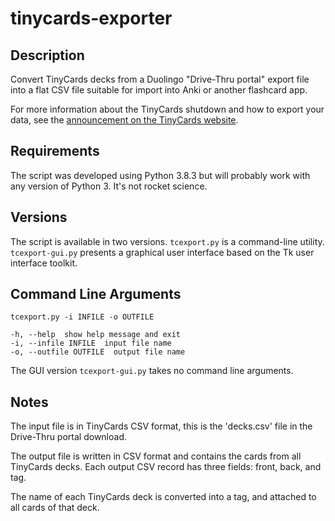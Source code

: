# tinycards-exporter

## Description
Convert TinyCards decks from a Duolingo "Drive-Thru portal" export file
into a flat CSV file suitable for import into Anki or another flashcard app.

For more information about the TinyCards shutdown and how to export your data,
see the [announcement on the TinyCards website](https://support.duolingo.com/hc/en-us/articles/360043909772-Tinycards-Announcement).

## Requirements
The script was developed using Python 3.8.3 but will probably work with any version of Python 3.  It's not rocket science.

## Versions
The script is available in two versions.  `tcexport.py` is a command-line utility.  `tcexport-gui.py` presents a graphical user interface based on the Tk user interface toolkit.

## Command Line Arguments
```
tcexport.py -i INFILE -o OUTFILE

-h, --help  show help message and exit
-i, --infile INFILE  input file name
-o, --outfile OUTFILE  output file name
```
The GUI version `tcexport-gui.py` takes no command line arguments.

## Notes

The input file is in TinyCards CSV format, this is the 'decks.csv' file in the Drive-Thru portal download.

The output file is written in CSV format and contains the cards from all TinyCards decks. Each output CSV record has three fields: front, back, and tag.

The name of each TinyCards deck is converted into a tag, and attached to all cards of that deck.
